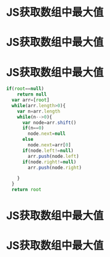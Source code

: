 # JS获取数组中最大值

# JS获取数组中最大值

# JS获取数组中最大值
```javascript
if(root==null)
    return null
  var arr=[root]
  while(arr.length>0){
    var n=arr.length
    while(n-->0){
      var node=arr.shift()
      if(n==0)
        node.next=null
      else
        node.next=arr[0]
      if(node.left!=null)
        arr.push(node.left)
      if(node.right!=null)
        arr.push(node.right)

    }
  }
  return root

```



# JS获取数组中最大值


# JS获取数组中最大值